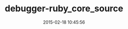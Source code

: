 ---
layout: post
title:  "debugger-ruby_core_source"
repo:   "cldwalker/debugger-ruby_core_source"
date:   2015-02-18 10:45:56
gemurl: http://github.com/cldwalker/debugger-ruby_core_source
---